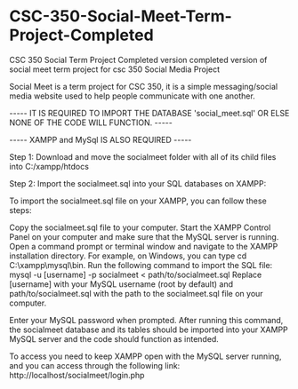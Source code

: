 # CSC-350-Social-Meet-Term-Project-Completed
CSC 350 Social Term Project Completed version completed version of social meet term project for csc 350 Social Media Project

Social Meet is a term project for CSC 350, it is a simple messaging/social media website used to help people communicate with one another.

----- IT IS REQUIRED TO IMPORT THE DATABASE 'social_meet.sql' OR ELSE NONE OF THE CODE WILL FUNCTION. -----

----- XAMPP and MySql IS ALSO REQUIRED -----

Step 1: Download and move the socialmeet folder with all of its child files into C:/xampp/htdocs

Step 2: Import the socialmeet.sql into your SQL databases on XAMPP:

To import the socialmeet.sql file on your XAMPP, you can follow these steps:

Copy the socialmeet.sql file to your computer. Start the XAMPP Control Panel on your computer and make sure that the MySQL server is running. Open a command prompt or terminal window and navigate to the XAMPP installation directory. For example, on Windows, you can type cd C:\xampp\mysql\bin. Run the following command to import the SQL file: mysql -u [username] -p socialmeet < path/to/socialmeet.sql Replace [username] with your MySQL username (root by default) and path/to/socialmeet.sql with the path to the socialmeet.sql file on your computer.

Enter your MySQL password when prompted. After running this command, the socialmeet database and its tables should be imported into your XAMPP MySQL server and the code should function as intended.

To access you need to keep XAMPP open with the MySQL server running, and you can access through the following link: http://localhost/socialmeet/login.php
